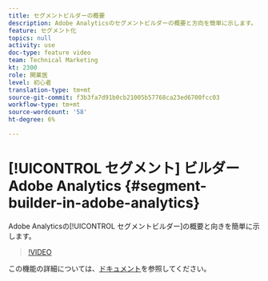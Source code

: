 ```yaml
---
title: セグメントビルダーの概要
description: Adobe Analyticsのセグメントビルダーの概要と方向を簡単に示します。
feature: セグメント化
topics: null
activity: use
doc-type: feature video
team: Technical Marketing
kt: 2300
role: 開業医
level: 初心者
translation-type: tm+mt
source-git-commit: f3b3fa7d91b0cb21005b57768ca23ed6700fcc03
workflow-type: tm+mt
source-wordcount: '58'
ht-degree: 6%

---
```



# [!UICONTROL セグメント] ビルダーAdobe Analytics  {#segment-builder-in-adobe-analytics}

Adobe Analyticsの[!UICONTROL セグメントビルダー]の概要と向きを簡単に示します。

>[!VIDEO](https://video.tv.adobe.com/v/25404/?quality=12)

この機能の詳細については、[ドキュメント](https://marketing.adobe.com/resources/help/en_US/analytics/segment/index.html?f=seg_build_ui)を参照してください。
